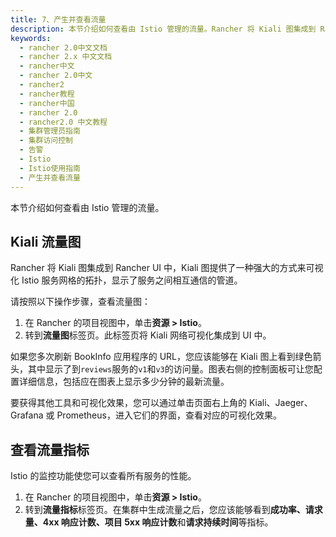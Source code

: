 ```yaml
---
title: 7、产生并查看流量
description: 本节介绍如何查看由 Istio 管理的流量。Rancher 将 Kiali 图集成到 Rancher UI 中。Kiali 图提供了一种强大的方式来可视化 Istio 服务网格的拓扑。它向您显示哪些服务相互通信。
keywords:
  - rancher 2.0中文文档
  - rancher 2.x 中文文档
  - rancher中文
  - rancher 2.0中文
  - rancher2
  - rancher教程
  - rancher中国
  - rancher 2.0
  - rancher2.0 中文教程
  - 集群管理员指南
  - 集群访问控制
  - 告警
  - Istio
  - Istio使用指南
  - 产生并查看流量
---
```


本节介绍如何查看由 Istio 管理的流量。

## Kiali 流量图

Rancher 将 Kiali 图集成到 Rancher UI 中，Kiali 图提供了一种强大的方式来可视化 Istio 服务网格的拓扑，显示了服务之间相互通信的管道。

请按照以下操作步骤，查看流量图：

1. 在 Rancher 的项目视图中，单击**资源 > Istio**。
1. 转到**流量图**标签页。此标签页将 Kiali 网络可视化集成到 UI 中。

如果您多次刷新 BookInfo 应用程序的 URL，您应该能够在 Kiali 图上看到绿色箭头，其中显示了到`reviews`服务的`v1`和`v3`的访问量。图表右侧的控制面板可让您配置详细信息，包括应在图表上显示多少分钟的最新流量。

要获得其他工具和可视化效果，您可以通过单击页面右上角的 Kiali、Jaeger、Grafana 或 Prometheus，进入它们的界面，查看对应的可视化效果。

## 查看流量指标

Istio 的监控功能使您可以查看所有服务的性能。

1. 在 Rancher 的项目视图中，单击**资源 > Istio**。
1. 转到**流量指标**标签页。在集群中生成流量之后，您应该能够看到**成功率、请求量、4xx 响应计数、项目 5xx 响应计数**和**请求持续时间**等指标。
